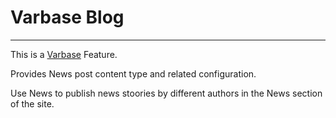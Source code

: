 # Varbase Blog
---

This is a [Varbase](https://www.drupal.org/project/varbase) Feature.

Provides News post content type and related configuration.

Use News to publish news stoories by different authors in the
 News section of the site.
